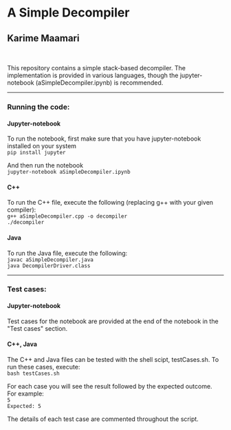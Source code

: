 # A Simple Decompiler
## Karime Maamari
<br>

This repository contains a simple stack-based decompiler. The implementation is provided in various languages, though the jupyter-notebook (aSimpleDecompiler.ipynb) is recommended.

---
### Running the code:

#### Jupyter-notebook
To run the notebook, first make sure that you have jupyter-notebook installed on your system<br>
```pip install jupyter```


And then run the notebook<br>
```jupyter-notebook aSimpleDecompiler.ipynb```
   
#### C++
To run the C++ file, execute the following (replacing g++ with your given compiler):<br>
```g++ aSimpleDecompiler.cpp -o decompiler```<br>
```./decompiler```

#### Java
To run the Java file, execute the following:<br>
```javac aSimpleDecompiler.java```<br>
```java DecompilerDriver.class```


---
### Test cases:

#### Jupyter-notebook
Test cases for the notebook are provided at the end of the notebook in the "Test cases" section.

#### C++, Java
The C++ and Java files can be tested with the shell scipt, testCases.sh. To run these cases, execute:<br>
```bash testCases.sh```


For each case you will see the result followed by the expected outcome. <br>
For example: <br>
```5```<br>
```Expected: 5```


The details of each test case are commented throughout the script.

<br>

